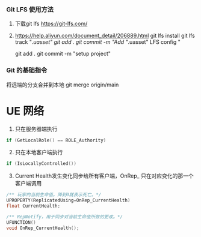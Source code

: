 ### Git LFS 使用方法

1. 下载git lfs https://git-lfs.com/

2. https://help.aliyun.com/document_detail/206889.html
   git lfs install
   git lfs track "*.uasset"
   git add .
   git commit -m "Add \"*.uasset\" LFS config "

   git add .
   git commit -m "setup project"

### Git 的基础指令

将远端的分支合并到本地 git merge origin/main

# UE 网络

1. 只在服务器端执行

```cpp
if (GetLocalRole() == ROLE_Authority)
```

2. 只在本地客户端执行

```cpp
if (IsLocallyControlled())
```

3. Current Health发生变化同步给所有客户端，OnRep_ 只在对应变化的那一个客户端调用

```cpp
/** 玩家的当前生命值。降到0就表示死亡。*/
UPROPERTY(ReplicatedUsing=OnRep_CurrentHealth)
float CurrentHealth;

/** RepNotify，用于同步对当前生命值所做的更改。*/
UFUNCTION()
void OnRep_CurrentHealth();
```

